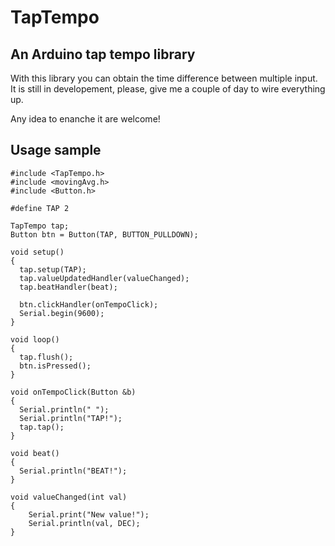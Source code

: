 TapTempo
========

An Arduino tap tempo library
----------------------------

With this library you can obtain the time difference between multiple input.
It is still in developement, please, give me a couple of day to wire everything up.

Any idea to enanche it are welcome!

Usage sample
------------
```
#include <TapTempo.h>
#include <movingAvg.h>
#include <Button.h>

#define TAP 2

TapTempo tap;
Button btn = Button(TAP, BUTTON_PULLDOWN);

void setup()
{
  tap.setup(TAP);
  tap.valueUpdatedHandler(valueChanged);  
  tap.beatHandler(beat);
  
  btn.clickHandler(onTempoClick);
  Serial.begin(9600);
}

void loop()
{  
  tap.flush();
  btn.isPressed();
}

void onTempoClick(Button &b)
{
  Serial.println(" ");
  Serial.println("TAP!");
  tap.tap();
}

void beat()
{  
  Serial.println("BEAT!");
}

void valueChanged(int val)
{
    Serial.print("New value!");
    Serial.println(val, DEC);
}
```

